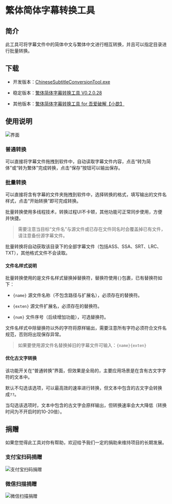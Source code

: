 # 繁体简体字幕转换工具

## 简介
此工具可将字幕文件中的简体中文与繁体中文进行相互转换，并且可以指定目录进行批量转换。

## 下载
- 开发版本：[ChineseSubtitleConversionTool.exe](https://github.com/xiaoxinpro/ChineseSubtitleConversionTool/raw/master/ChineseSubtitleConversionTool/bin/Debug/ChineseSubtitleConversionTool.exe)

- 稳定版本：[繁体简体字幕转换工具 V0.2.0.28](https://github.com/xiaoxinpro/ChineseSubtitleConversionTool/releases)

- 其他版本：[繁体简体字幕转换工具 for 吾爱破解【小歆】](https://github.com/xiaoxinpro/ChineseSubtitleConversionTool/releases/download/V0.2.0.28/ChineseSubtitleConversionTool.52pojie.zip)

## 使用说明

![界面](https://github.com/xiaoxinpro/ChineseSubtitleConversionTool/blob/master/Image.png)

### 普通转换
可以直接将字幕文件拖拽到软件中，自动读取字幕文件内容，点击“转为简体”或“转为繁体”完成转换，点击“保存”按钮可以输出保存。

### 批量转换
可以直接将含有字幕的文件夹拖拽到软件中，选择转换的格式，填写输出的文件名样式，点击“开始转换”即可完成转换。

批量转换使用多线程技术，转换过程UI不卡顿，其他功能可正常同步使用，方便并快捷。

> 需要注意当目标“文件名”与源文件或已存在文件同名时会覆盖掉已有文件，请注意备份源字幕文件。

批量转换将自动获取该目录下的全部字幕文件（包括ASS、SSA、SRT、LRC、TXT），其他格式文件不会读取。

#### 文件名样式说明
批量转换使用的是文件名样式替换掉替换符，替换符使用`{}`包裹，已有替换符如下：

- `{name}` 源文件名称（不包含路径与扩展名），必须存在的替换符。

- `{exten}` 源文件扩展名，必须存在的替换符。

- `{num}` 文件序号（后续增加功能），可选替换符。

文件名样式中除替换符以外的字符将原样输出，需要注意所有字符必须符合文件名规范，否则将出现保存异常。

> 如果要使用源文件名替换掉旧的字幕文件可输入：`{name}{exten}`

#### 优化古文字转换
该功能开关在“普通转换”界面，但效果是全局的，主要应用场景是在含有古文字字符的文本中。

默认不勾选该选项，可以最高效的速率进行转换，但文本中包含的古文字会转换成`??`。

当勾选该选项时，文本中包含的古文字会原样输出，但转换速率会大大降低（转换时间为不开启时的10-20倍）。

## 捐赠
如果您觉得此工具对你有帮助，欢迎给予我们一定的捐助来维持项目的长期发展。

### 支付宝扫码捐赠

![支付宝扫码捐赠](https://github.com/xiaoxinpro/xxjzWeb/blob/master/Public/Home/i/alipay.png)

### 微信扫描捐赠

![微信扫描捐赠](https://github.com/xiaoxinpro/xxjzWeb/blob/master/Public/Home/i/wechat.png)